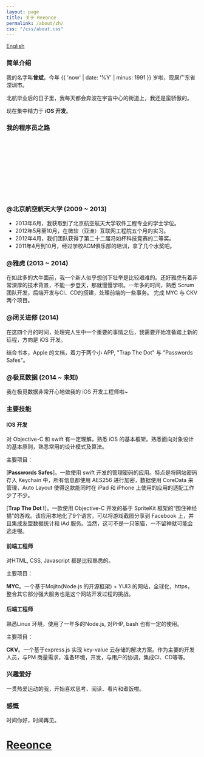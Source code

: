```yaml
---
layout: page
title: 关于 Reeonce
permalink: /about/zh/
css: "/css/about.css"
---
```


<div id="lang-selector">
  <a href="/about/">English</a>
</div>

### 简单介绍

我的名字叫**曾斌**，今年 {{ 'now' | date: '%Y' | minus: 1991 }} 岁啦，现居广东省深圳市。

北航毕业后的日子里，我每天都会奔波在宇宙中心的街道上，我还是蛮骄傲的。

现在集中精力于 **iOS 开发**。

### 我的程序员之路

<div id="timeline" class="">
  <div id="career-timelime" class="">
    <svg>
    </svg>
  </div>
  <div id="career-buaa" class="">
    <div class="back-icon"><a href=""></a></div>
    <div class="content">
      <h3>@北京航空航天大学 (2009 ~ 2013)</h3>
      <ul>
        <li>2013年6月，我获取到了北京航空航天大学软件工程专业的学士学位。</li>
        <li>2012年5月至10月，在微软（亚洲）互联网工程院五个月的实习。</li>
        <li>2012年4月，我们团队获得了第二十二届冯如杯科技竞赛的二等奖。</li>
        <li>2011年4月到10月，经过学校ACM俱乐部的培训，拿了几个水奖吧。</li>
      </ul>
    </div>
  </div>
  <div id="career-yahoo" class="">
    <div class="back-icon"><a href=""></a></div>
    <div class="content">
      <h3>@雅虎 (2013 ~ 2014)</h3>
      <p>在如此多的大牛面前，我一个新人似乎想创下壮举是比较艰难的。还好雅虎有着非常深厚的技术背景，不能一步登天，那就慢慢学呗。一年多的时间，熟悉 Scrum 团队开发，后端开发与CI、CD的搭建，处理前端的一些事务。
        完成 MYC 与 CKV 两个项目。
      </p>
    </div>
  </div>
  <div id="career-improvement" class="">
    <div class="back-icon"><a href=""></a></div>
    <div class="content">
      <h3>@闭关进修 (2014)</h3>
      <p>在这四个月的时间，处理完人生中一个重要的事情之后，我需要开始准备踏上新的征程，方向是 iOS 开发。</p>
      <p>结合书本，Apple 的文档，着力于两个小 APP, "Trap The Dot" 与 "Passwords Safes"。</p>
    </div>
  </div>
  <div id="career-xjimi" class="">
    <div class="back-icon"><a href=""></a></div>
    <div class="content">
      <h3>@极觅数据 (2014 ~ 未知)</h3>
      <p>我在极觅数据非常开心地做我的 iOS 开发工程师啦~</p>
    </div>
  </div>
</div>

### 主要技能
#### IOS 开发

  对 Objective-C 和 swift 有一定理解，熟悉 iOS 的基本框架。熟悉面向对象设计的基本原则，熟悉常用的设计模式及算法。

  主要项目：

  [**Passwords Safes**]。一款使用 swift 开发的管理密码的应用。特点是将网站密码存入 Keychain 中，所有信息都使用 AES256 进行加密，数据使用 CoreData 来管理，Auto Layout 使得这款能同时在 iPad 和 iPhone 上使用的应用的适配工作少了不少。

  [**Trap The Dot !**]。一款使用 Objective-C 开发的基于 SpriteKit 框架的“围住神经猫”的游戏。该应用本地化了9个语言，可以将游戏截图分享到 Facebook 上，并且集成友盟数据统计和 iAd 服务。当然，这可不是一只笨猫，一不留神就可能会逃走喔。

#### 前端工程师
  对HTML, CSS, Javascript 都是比较熟悉的。

  主要项目：

  **MYC**。一个基于Mojito(Node.js 的开源框架) + YUI3 的网站，全球化，https，整合其它部分强大服务也是这个网站开发过程的挑战。

#### 后端工程师
  熟悉Linux 环境，使用了一年多的Node.js, 对PHP, bash 也有一定的使用。

  主要项目：

  **CKV**。一个基于express.js 实现 key-value 云存储的解决方案。作为主要的开发人员，与PM 商量需求，准备环境，开发，与用户的协调，集成CI、CD等等。

### 兴趣爱好

一贯热爱运动的我，开始喜欢思考、阅读、看片和煮饭啦。

### 感慨

时间你好，时间再见。


<div id="welcome-overlay">
  <a href="/"><h1>Reeonce</h1></a>
</div>
<script src="//code.jquery.com/jquery-1.11.0.min.js"></script>
<script type="text/javascript" src="/js/d3.v3.min.js"></script>
<script type="text/javascript" src="/js/modernizr.min.js"></script>
<script type="text/javascript" src="/js/others/about_zh.js"></script>


